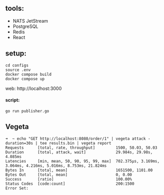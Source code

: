 ## tools:
- NATS JetStream
- PostgreSQL
- Redis
- React

## setup:
```shell
cd configs
source .env
docker compose build
docker compose up
```
web: http://localhost:3000

#### script: 
```shell
go run publisher.go
```

## Vegeta
```shell
➜  ~ echo "GET http://localhost:8080/order/1" | vegeta attack -duration=30s | tee results.bin | vegeta report
Requests      [total, rate, throughput]         1500, 50.03, 50.03
Duration      [total, attack, wait]             29.984s, 29.98s, 4.085ms
Latencies     [min, mean, 50, 90, 95, 99, max]  702.375µs, 3.169ms, 3.064ms, 4.216ms, 5.016ms, 8.753ms, 21.824ms
Bytes In      [total, mean]                     1651500, 1101.00
Bytes Out     [total, mean]                     0, 0.00
Success       [ratio]                           100.00%
Status Codes  [code:count]                      200:1500
Error Set:
```
